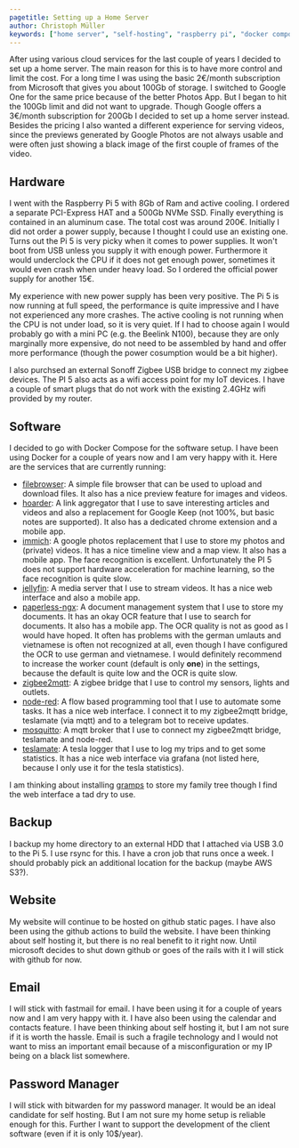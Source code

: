 ```yaml
---
pagetitle: Setting up a Home Server
author: Christoph Müller
keywords: ["home server", "self-hosting", "raspberry pi", "docker compose"]
---
```


After using various cloud services for the last couple of years I decided to set up a home server. The main reason for this is to have more control and limit the cost. For a long time I was using the basic 2€/month subscription from Microsoft that gives you about 100Gb of storage. I switched to Google One for the same price because of the better Photos App. But I began to hit the 100Gb limit and did not want to upgrade. Though Google offers a 3€/month subscription for 200Gb I decided to set up a home server instead. Besides the pricing I also wanted a different experience for serving videos, since the previews generated by Google Photos are not always usable and were often just showing a black image of the first couple of frames of the video.

## Hardware

I went with the Raspberry Pi 5 with 8Gb of Ram and active cooling. I ordered a separate PCI-Express HAT and a 500Gb NVMe SSD. Finally everything is contained in an aluminum case. The total cost was around 200€. Initially I did not order a power supply, because I thought I could use an existing one. Turns out the Pi 5 is very picky when it comes to power supplies. It won't boot from USB unless you supply it with enough power. Furthermore it would underclock the CPU if it does not get enough power, sometimes it would even crash when under heavy load. So I ordered the official power supply for another 15€.

My experience with new power supply has been very positive. The Pi 5 is now running at full speed, the performance is quite impressive and I have not experienced any more crashes. The active cooling is not running when the CPU is not under load, so it is very quiet. If I had to choose again I would probably go with a mini PC (e.g. the Beelink N100), because they are only marginally more expensive, do not need to be assembled by hand and offer more performance (though the power cosumption would be a bit higher).

I also purchsed an external Sonoff Zigbee USB bridge to connect my zigbee devices. The PI 5 also acts as a wifi access point for my IoT devices. I have a couple of smart plugs that do not work with the existing 2.4GHz wifi provided by my router.

## Software

I decided to go with Docker Compose for the software setup. I have been using Docker for a couple of years now and I am very happy with it. Here are the services that are currently running:

- [filebrowser](https://filebrowser.org/): A simple file browser that can be used to upload and download files. It also has a nice preview feature for images and videos.
- [hoarder](https://github.com/hoarder-app/hoarder): A link aggregator that I use to save interesting articles and videos and also a replacement for Google Keep (not 100%, but basic notes are supported). It also has a dedicated chrome extension and a mobile app.
- [immich](https://github.com/immich-app/immich): A google photos replacement that I use to store my photos and (private) videos. It has a nice timeline view and a map view. It also has a mobile app. The face recognition is excellent. Unfortunately the PI 5 does not support hardware acceleration for machine learning, so the face recognition is quite slow.
- [jellyfin](https://jellyfin.org/): A media server that I use to stream videos. It has a nice web interface and also a mobile app.
- [paperless-ngx](https://docs.paperless-ngx.com/): A document management system that I use to store my documents. It has an okay OCR feature that I use to search for documents. It also has a mobile app. The OCR quality is not as good as I would have hoped. It often has problems with the german umlauts and vietnamese is often not recognized at all, even though I have configured the OCR to use german and vietnamese. I would definitely recommend to increase the worker count (default is only **one**) in the settings, because the default is quite low and the OCR is quite slow.
- [zigbee2mqtt](https://www.zigbee2mqtt.io/): A zigbee bridge that I use to control my sensors, lights and outlets.
- [node-red](https://nodered.org/): A flow based programming tool that I use to automate some tasks. It has a nice web interface. I connect it to my zigbee2mqtt bridge, teslamate (via mqtt) and to a telegram bot to receive updates.
- [mosquitto](https://mosquitto.org/): A mqtt broker that I use to connect my zigbee2mqtt bridge, teslamate and node-red.
- [teslamate](https://teslamate.org/): A tesla logger that I use to log my trips and to get some statistics. It has a nice web interface via grafana (not listed here, because I only use it for the tesla statistics).

I am thinking about installing [gramps](https://gramps-project.org/) to store my family tree though I find the web interface a tad dry to use.

## Backup

I backup my home directory to an external HDD that I attached via USB 3.0 to the Pi 5. I use rsync for this. I have a cron job that runs once a week. I should probably pick an additional location for the backup (maybe AWS S3?).

## Website

My website will continue to be hosted on github static pages. I have also been using the github actions to build the website. I have been thinking about self hosting it, but there is no real benefit to it right now. Until microsoft decides to shut down github or goes of the rails with it I will stick with github for now.

## Email

I will stick with fastmail for email. I have been using it for a couple of years now and I am very happy with it. I have also been using the calendar and contacts feature. I have been thinking about self hosting it, but I am not sure if it is worth the hassle. Email is such a fragile technology and I would not want to miss an important email because of a misconfiguration or my IP being on a black list somewhere.

## Password Manager

I will stick with bitwarden for my password manager. It would be an ideal candidate for self hosting. But I am not sure my home setup is reliable enough for this. Further I want to support the development of the client software (even if it is only 10$/year).